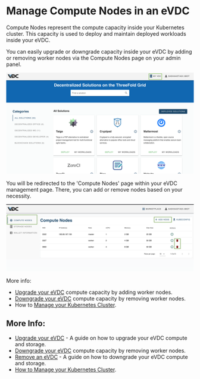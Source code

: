 # Manage Compute Nodes in an eVDC

Compute Nodes represent the compute capacity inside your Kubernetes cluster. This capacity is used to deploy and maintain deployed workloads inside your eVDC. 

You can easily upgrade or downgrade capacity inside your eVDC by adding or removing worker nodes via the Compute Nodes page on your admin panel.

![](img/myvdc.png)

You will be redirected to the 'Compute Nodes' page within your eVDC management page. There, you can add or remove nodes based on your necessity.

![](img/computenodes.png)

More info:
- [Upgrade your eVDC]((evdc_upgrade)) compute capacity by adding worker nodes.
- [Downgrade your eVDC](evdc_downgrade) compute capacity by removing worker nodes.
- How to [Manage your Kubernetes Cluster](evdc_k8s).


## More Info:

  - [Upgrade your eVDC](evdc_upgrade) - A guide on  how to upgrade your eVDC compute and storage.
  - [Downgrade your eVDC](evdc_downgrade) compute capacity by removing worker nodes.
  - [Remove an eVDC](evdc_remove) - A guide on how to downgrade your eVDC compute and storage.
  - [How to Manage your Kubernetes Cluster](evdc_k8s).
  
